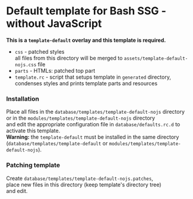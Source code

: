 # Default template for Bash SSG - without JavaScript
**This is a `template-default` overlay and this template is required.**

* `css` - patched styles  
	all files from this directory will be merged to `assets/template-default-nojs.css` file
* `parts` - HTMLs: patched top part
* `template.rc` - script that setups template in `generated` directory, condenses styles and prints template parts and resources

### Installation
Place all files in the `database/templates/template-default-nojs` directory  
or in the `modules/templates/template-default-nojs` directory  
and edit the appropriate configuration file in `database/defaults.rc.d` to activate this template.  
**Warning:** the `template-default` must be installed in the same directory (`database/templates/template-default` or `modules/templates/template-default-nojs`).

### Patching template
Create `database/templates/template-default-nojs.patches`,  
place new files in this directory (keep template's directory tree)  
and edit.
